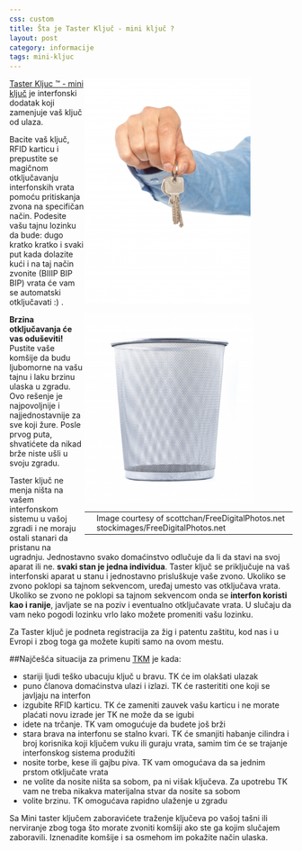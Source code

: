 ```yaml
---
css: custom
title: Šta je Taster Ključ - mini ključ ?
layout: post
category: informacije
tags: mini-kljuc 
---
```


<div style="float:right">
<img src="/assets/images/news/kljucevi_stockimages.jpg"  />
<p>
<img src="/assets/images/news/kanta_scottchan.jpg" width="300"    style="display:block"/>
</p>
<table style="width:370px;"><tr><td>
</td><td>
Image courtesy of scottchan/FreeDigitalPhotos.net stockimages/FreeDigitalPhotos.net
</td></tr></table>
</div>

[Taster Kljuc &trade; - mini ključ](/proizvodi/mini-kljuc) je interfonski dodatak koji zamenjuje vaš ključ od ulaza.
 
Bacite vaš ključ, RFID karticu i prepustite se magičnom otključavanju interfonskih vrata pomoću pritiskanja zvona na specifičan način. Podesite vašu tajnu lozinku da bude: dugo kratko kratko i svaki put kada dolazite kući i na taj način zvonite (BIIIP BIP BIP) vrata će vam se automatski otključavati :) .

**Brzina otključavanja će vas oduševiti!** Pustite vaše komšije da budu ljubomorne na vašu tajnu i laku brzinu ulaska u zgradu. Ovo rešenje je najpovoljnije i najjednostavnije za sve koji žure. Posle prvog puta, shvatićete da nikad brže niste ušli u svoju zgradu. 

Taster ključ ne menja ništa na vašem interfonskom sistemu u vašoj zgradi i ne moraju ostali stanari da pristanu na ugradnju. Jednostavno svako domaćinstvo odlučuje da li da stavi na svoj aparat ili ne. **svaki stan je jedna individua**. Taster ključ se priključuje na vaš interfonski aparat u stanu i jednostavno prisluškuje vaše zvono. Ukoliko se zvono poklopi sa tajnom sekvencom, uređaj umesto vas otključava vrata. Ukoliko se zvono ne poklopi sa tajnom sekvencom onda se **interfon koristi kao i ranije**, javljate se na poziv i eventualno otključavate vrata. U slučaju da vam neko pogodi lozinku vrlo lako možete promeniti vašu lozinku.

Za Taster ključ je podneta registracija za žig i patentu zaštitu, kod nas i u Evropi i zbog toga ga možete kupiti samo na ovom mestu.

##Najčešća situacija za primenu [TKM](/proizvodi/mini-kljuc) je kada:
* stariji ljudi teško ubacuju ključ u bravu. TK će im olakšati ulazak
* puno članova domaćinstva ulazi i izlazi. TK će rasterititi one koji se javljaju na interfon
* izgubite RFID karticu. TK će zameniti zauvek vašu karticu i ne morate plaćati novu izrade jer TK ne može da se igubi
* idete na trčanje. TK vam omogućuje da budete još brži 
* stara brava na interfonu se stalno kvari. TK će smanjiti habanje cilindra i broj korisnika koji ključem vuku ili guraju vrata, samim tim će se trajanje interfonskog sistema produžiti
* nosite torbe, kese ili gajbu piva. TK vam omogućava da sa jednim prstom otključate vrata
* ne volite da nosite ništa sa sobom, pa ni višak ključeva. Za upotrebu TK vam ne treba nikakva materijalna stvar da nosite sa sobom
* volite brzinu. TK omogućava rapidno ulaženje u zgradu

Sa Mini taster ključem zaboravićete traženje ključeva po vašoj tašni ili nerviranje zbog toga što morate zvoniti komšiji ako ste ga kojim slučajem zaboravili. Iznenadite komšije i sa osmehom im pokažite način ulaska.


